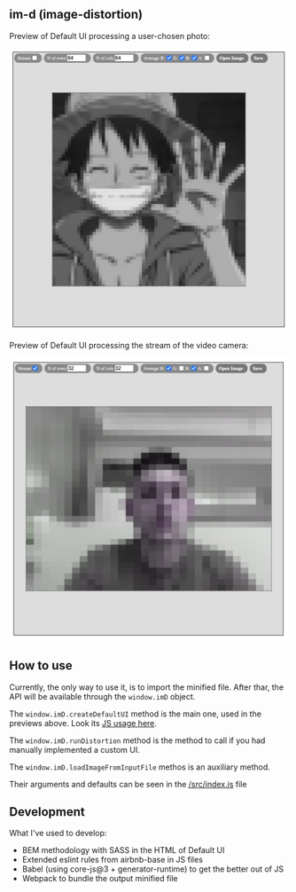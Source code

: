 ## im-d (image-distortion)

Preview of Default UI processing a user-chosen photo:

![Preview](./images/preview-image.png)

Preview of Default UI processing the stream of the video camera:

![Preview](./images/preview-stream.png)

## How to use

Currently, the only way to use it, is to import the minified file. After thar, the API will be available through the `window.imD` object.

The `window.imD.createDefaultUI` method is the main one, used in the previews above. Look its [JS usage here](./examples/default-ui/script.js).

The `window.imD.runDistortion` method is the method to call if you had manually implemented a custom UI.

The `window.imD.loadImageFromInputFile` methos is an auxiliary method.

Their arguments and defaults can be seen in the [/src/index.js](./src/index.js) file

## Development

What I've used to develop:

- BEM methodology with SASS in the HTML of Default UI
- Extended eslint rules from airbnb-base in JS files
- Babel (using core-js@3 + generator-runtime) to get the better out of JS
- Webpack to bundle the output minified file
